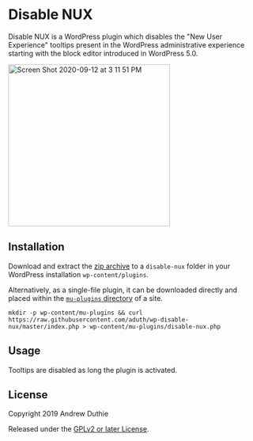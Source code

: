 # Disable NUX

Disable NUX is a WordPress plugin which disables the "New User Experience" tooltips present in the WordPress administrative experience starting with the block editor introduced in WordPress 5.0.

<img width="327" alt="Screen Shot 2020-09-12 at 3 11 51 PM" src="https://user-images.githubusercontent.com/1779930/93003158-60290300-f50a-11ea-8ad0-40f414e64786.png">

## Installation

Download and extract the [zip archive](https://github.com/aduth/g-debugger/archive/master.zip) to a `disable-nux` folder in your WordPress installation `wp-content/plugins`.

Alternatively, as a single-file plugin, it can be downloaded directly and placed within the [`mu-plugins` directory](https://codex.wordpress.org/Must_Use_Plugins) of a site.

```
mkdir -p wp-content/mu-plugins && curl https://raw.githubusercontent.com/aduth/wp-disable-nux/master/index.php > wp-content/mu-plugins/disable-nux.php
```

## Usage

Tooltips are disabled as long the plugin is activated.

## License

Copyright 2019 Andrew Duthie

Released under the [GPLv2 or later License](https://www.gnu.org/licenses/gpl-2.0.html).
